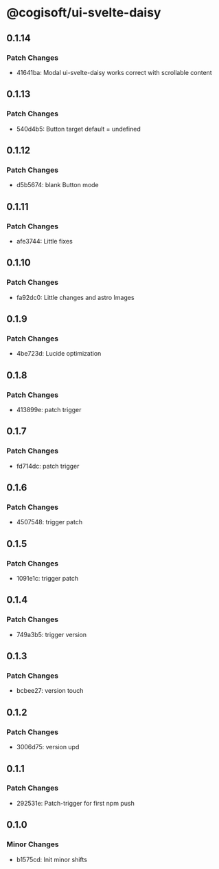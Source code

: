 # @cogisoft/ui-svelte-daisy

## 0.1.14

### Patch Changes

- 41641ba: Modal ui-svelte-daisy works correct with scrollable content

## 0.1.13

### Patch Changes

- 540d4b5: Button target default = undefined

## 0.1.12

### Patch Changes

- d5b5674: blank Button mode

## 0.1.11

### Patch Changes

- afe3744: Little fixes

## 0.1.10

### Patch Changes

- fa92dc0: Little changes and astro Images

## 0.1.9

### Patch Changes

- 4be723d: Lucide optimization

## 0.1.8

### Patch Changes

- 413899e: patch trigger

## 0.1.7

### Patch Changes

- fd714dc: patch trigger

## 0.1.6

### Patch Changes

- 4507548: trigger patch

## 0.1.5

### Patch Changes

- 1091e1c: trigger patch

## 0.1.4

### Patch Changes

- 749a3b5: trigger version

## 0.1.3

### Patch Changes

- bcbee27: version touch

## 0.1.2

### Patch Changes

- 3006d75: version upd

## 0.1.1

### Patch Changes

- 292531e: Patch-trigger for first npm push

## 0.1.0

### Minor Changes

- b1575cd: Init minor shifts
